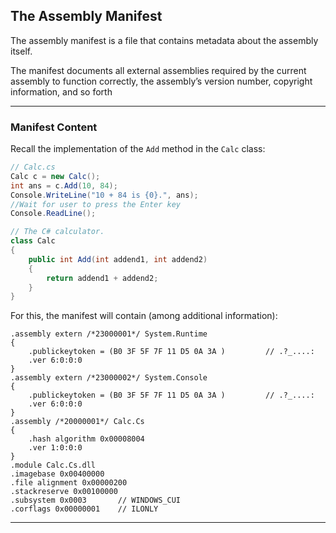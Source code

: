 ## The Assembly Manifest

The assembly manifest is a file that contains metadata about the 
assembly itself.

The manifest documents all external assemblies required by the 
current assembly to function correctly, the assembly’s version 
number, copyright information, and so forth

---

### Manifest Content

Recall the implementation of the `Add` method in the `Calc` class:

```csharp
// Calc.cs
Calc c = new Calc();
int ans = c.Add(10, 84);
Console.WriteLine("10 + 84 is {0}.", ans);
//Wait for user to press the Enter key
Console.ReadLine();

// The C# calculator.
class Calc
{
    public int Add(int addend1, int addend2)
    {
        return addend1 + addend2;
    }
}
```

For this, the manifest will contain (among additional information):

```
.assembly extern /*23000001*/ System.Runtime
{
    .publickeytoken = (B0 3F 5F 7F 11 D5 0A 3A )         // .?_....:
    .ver 6:0:0:0
}
.assembly extern /*23000002*/ System.Console
{
    .publickeytoken = (B0 3F 5F 7F 11 D5 0A 3A )         // .?_....:
    .ver 6:0:0:0
}
.assembly /*20000001*/ Calc.Cs
{
    .hash algorithm 0x00008004
    .ver 1:0:0:0
}
.module Calc.Cs.dll
.imagebase 0x00400000
.file alignment 0x00000200
.stackreserve 0x00100000
.subsystem 0x0003       // WINDOWS_CUI
.corflags 0x00000001    // ILONLY
```

---
